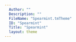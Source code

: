 ```yaml
---
  Author: ""
  Description: ""
  FileName: "Spearmint.tmTheme"
  ID: "Spearmint"
  Title: "Spearmint"
  layout: theme
---
```

  